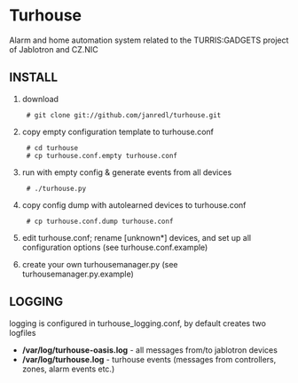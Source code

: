 # Turhouse 
    
Alarm and home automation system related to the TURRIS:GADGETS project of Jablotron and CZ.NIC

## INSTALL

1. download

        # git clone git://github.com/janredl/turhouse.git

2. copy empty configuration template to turhouse.conf

        # cd turhouse
        # cp turhouse.conf.empty turhouse.conf
    
3. run with empty config & generate events from all devices

        # ./turhouse.py
    
4. copy config dump with autolearned devices to turhouse.conf

        # cp turhouse.conf.dump turhouse.conf
    
5. edit turhouse.conf; rename [unknown*] devices, and set up all configuration options (see turhouse.conf.example)  

6. create your own turhousemanager.py (see turhousemanager.py.example)

## LOGGING

logging is configured in turhouse_logging.conf, by default creates two logfiles 

* **/var/log/turhouse-oasis.log**  - all messages from/to jablotron devices
* **/var/log/turhouse.log**   - turhouse events (messages from controllers, zones, alarm events etc.)

